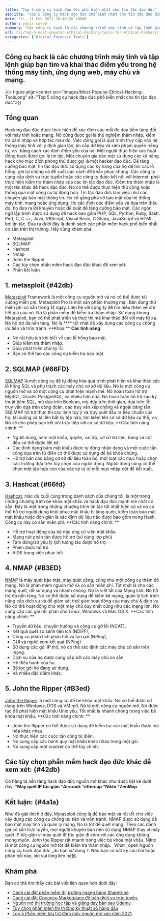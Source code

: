 ```yaml
---
title: "Top 5 công cụ hack đạo đức phổ biến nhất cho tin tặc đạo đức" 
seoTitle: "Top 5 công cụ hack đạo đức phổ biến nhất cho tin tặc đạo đức" 
date: Fri, 11 Feb 2022 10:46:28 +0000
author: yasir saeed
summary: "Các công cụ hack là các chương trình máy tính và tập lệnh giúp bạn tìm và khai thác điểm yếu trong hệ thống máy tính, ứng dụng web, máy chủ và mạng." 
url: /vi/top-5-most-popular-ethical-hacking-tools-for-ethical-hackers/
categories: ['Digital Forensic Tools']
---
```


## Công cụ hack là các chương trình máy tính và tập lệnh giúp bạn tìm và khai thác điểm yếu trong hệ thống máy tính, ứng dụng web, máy chủ và mạng.

{{< figure align=center src="images/Most-Popular-Ethical-Hacking-Tools.png" alt="Top 5 công cụ hack đạo đức phổ biến nhất cho tin tặc đạo đức">}}


## Tổng quan
Hacking đạo đức được thực hiện để xác định các mối đe dọa tiềm tàng đối với máy tính hoặc mạng. Nó cũng được gọi là thử nghiệm thâm nhập, kiểm tra xâm nhập và hợp tác màu đỏ. Việc đóng gói là quá trình truy cập vào hệ thống máy tính với ý định gian lận, ăn cắp dữ liệu và xâm phạm quyền riêng tư, v.v. bằng cách xác định điểm yếu của nó. Một người thực hiện các hoạt động hack được gọi là tin tặc.
Một chuyên gia bảo mật sử dụng các kỹ năng hack cho mục đích phòng thủ được gọi là một hacker đạo đức. Để tăng cường bảo mật, tin tặc đạo đức sử dụng các kỹ năng của họ để tìm các lỗ hổng, ghi lại chúng và đề xuất các cách để khắc phục chúng. Các công ty cung cấp dịch vụ trực tuyến hoặc các công ty được kết nối với Internet, phải thực hiện kiểm tra thâm nhập của các tin tặc đạo đức. Kiểm tra thâm nhập là một tên khác để hack đạo đức. Nó có thể được thực hiện thủ công hoặc thông qua một công cụ tự động hóa.
Tin tặc đạo đức làm việc như các chuyên gia bảo mật thông tin. Họ cố gắng phá vỡ bảo mật của hệ thống máy tính, mạng hoặc ứng dụng. Họ xác định các điểm yếu và dựa trên điều đó, họ đưa ra lời khuyên hoặc đề xuất để tăng cường bảo mật. Các ngôn ngữ lập trình được sử dụng để hack bao gồm PHP, SQL, Python, Ruby, Bash, Perl, C, C ++, Java, VBScript, Visual Basic, C Sharp, JavaScript và HTML. bởi tin tặc.
Đưa ra dưới đây là danh sách các phần mềm hack phổ biến nhất có sẵn trên thị trường. Hãy cùng khám phá.
  * Metasploit
  * SQLMAP
  * Hashcat
  * Nmap
  * John the Ripper
  * Các tùy chọn phần mềm hack đạo đức khác để xem xét:
  * Phần kết luận

## 1. metasploit   {#42db}
[Metasploit][1] Framework là một công cụ nguồn mở và nó có thể được tải xuống miễn phí. Metasploit Pro là một sản phẩm thương mại. Bản dùng thử miễn phí có sẵn trong 14 ngày. Liên hệ với công ty để tìm hiểu thêm về chi tiết giá của nó.
Nó là phần mềm để kiểm tra thâm nhập. Sử dụng khung Metasploit, bạn có thể phát triển và thực thi mã khai thác đối với máy từ xa. Nó hỗ trợ đa nền tảng. Nó là **** tốt nhất để xây dựng các công cụ chống ưu tiên và trốn tránh.
**Khóa ** **Các tính năng:**  
  * Nó rất hữu ích khi biết về các lỗ hổng bảo mật.
  * Giúp kiểm tra thâm nhập.
  * Giúp phát triển chữ ký ID.
  * Bạn có thể tạo các công cụ kiểm tra bảo mật.

## 2. SQLMAP   {#66FD}
[SQLMAP][2] là một công cụ để tự động hóa quá trình phát hiện và khai thác các lỗ hổng SQL và phụ trách các máy chủ cơ sở dữ liệu. Nó là một công cụ nguồn mở và có một công cụ phát hiện mạnh mẽ. Nó hoàn toàn hỗ trợ MySQL, Oracle, PostgreSQL, và nhiều hơn nữa. Nó hoàn toàn hỗ trợ sáu kỹ thuật tiêm SQL, mù dựa trên Boolean, mù dựa trên thời gian, dựa trên lỗi, truy vấn dựa trên công đoàn, các truy vấn xếp chồng và ngoài băng tần.
SQLMAP hỗ trợ thực thi các lệnh tùy ý và truy xuất đầu ra tiêu chuẩn của họ, tải xuống và tải lên bất kỳ tệp nào, tìm kiếm tên cơ sở dữ liệu cụ thể, v.v. Nó sẽ cho phép bạn kết nối trực tiếp với cơ sở dữ liệu.
**Các tính năng chính: **
  * Người dùng, băm mật khẩu, quyền, vai trò, cơ sở dữ liệu, bảng và cột đều có thể được liệt kê.
  * Các định dạng băm mật khẩu được tự động nhận dạng và một cuộc tấn công dựa trên từ điển có thể được sử dụng để bẻ khóa chúng.
  * Hỗ trợ bán các bảng cơ sở dữ liệu toàn bộ, một loạt các mục hoặc chọn các trường dựa trên tùy chọn của người dùng. Người dùng cũng có thể chọn một tập hợp con của các ký tự từ mỗi mục nhập cột để kết xuất.

## 3. Hashcat   {#66fd}
[Hashcat][3], mặc dù cuối cùng trong danh sách của chúng tôi, là một trong những chương trình bẻ khóa mật khẩu và hack đạo đức mạnh mẽ nhất có sẵn. Đây là một trong những chương trình tin tặc tốt nhất hiện có và nó có thể hỗ trợ người dùng khôi phục mật khẩu bị lãng quên, kiểm toán bảo mật mật khẩu hoặc đơn giản là xác định dữ liệu nào được bao gồm trong Hash. Công cụ này có sẵn miễn phí.
**Các tính năng chính: **
  * Hỗ trợ hoạt động của bộ não ứng cử viên mật khẩu.
  * Mạng nứt phân tán được hỗ trợ (sử dụng lớp phủ)
  * Tạm dừng/sơ yếu lý lịch tương tác được hỗ trợ.
  * Phiên được hỗ trợ.
  * AIDS trong việc phục hồi

## 4. NMAP   {#B3ED}
[NMAP][4] là máy quét bảo mật, máy quét cổng, cũng như một công cụ thăm dò mạng. Nó là phần mềm nguồn mở và có sẵn miễn phí. Tốt nhất là cho các mạng quét, dễ sử dụng và nhanh chóng. Nó là viết tắt của Mạng lưới.
Nó hỗ trợ đa nền tảng. Nó có thể được sử dụng để kiểm kê mạng, quản lý lịch trình nâng cấp dịch vụ và để giám sát thời gian hoạt động của máy chủ & dịch vụ. Nó có thể hoạt động cho một máy chủ duy nhất cũng như các mạng lớn. Nó cung cấp các gói nhị phân cho Linux, Windows và Mac OS X.
**Các tính năng chính: **
  * Truyền dữ liệu, chuyển hướng và công cụ gỡ lỗi (NCAT),
  * Kết quả quét so sánh tiện ích (NDIFF),
  * Công cụ phân tích phản hồi và tạo gói (NPing),
  * GUI và người xem kết quả (NPing)
  * Sử dụng các gói IP thô, nó có thể xác định các máy chủ có sẵn trên mạng.
  * Dịch vụ của họ được cung cấp bởi các máy chủ có sẵn.
  * Hệ điều hành của họ.
  * Bộ lọc gói họ đang sử dụng.
  * Và nhiều đặc điểm khác.

## 5. John the Ripper   {#B3ed}
[John the Ripper][5] là một công cụ để bẻ khóa mật khẩu. Nó có thể được sử dụng trên Windows, DOS và VM mở. Nó là một công cụ nguồn mở. Nó được tạo để phát hiện mật khẩu Unix yếu. Tốt nhất là nhanh chóng trong việc bẻ khóa mật khẩu.
**Các tính năng chính: **
  * John the Ripper có thể được sử dụng để kiểm tra các mật khẩu được mã hóa khác nhau.
  * Nó thực hiện các cuộc tấn công từ điển.
  * Nó cung cấp các bánh quy mật khẩu khác nhau trong một gói.
  * Nó cung cấp một cracker có thể tùy chỉnh.

## Các tùy chọn phần mềm hack đạo đức khác để xem xét:   {#42db}
Có hàng tá nền tảng hack đạo đức nguồn mở khác như được liệt kê dưới đây:
  ***Máy quét IP tức giận** 
  ***Aircrack** 
  ***ettercap** 
  ***Nikto** 
  ***ZenMap** 

## Kết luận:   {#4a1a}
Như đã giải thích ở đây, Metasploit cũng là để bảo mật và rất tốt cho việc xây dựng các công cụ chống ưu tiên và trốn tránh. NMAP được sử dụng để bảo mật máy tính và quản lý mạng. Nó là tốt để quét mạng. Theo các đánh giá có sẵn trực tuyến, mọi người khuyên bạn nên sử dụng NMAP thay vì máy quét IP tức giận vì máy quét IP tức giận đi kèm với các ứng dụng không mong muốn. John the Ripper rất nhanh trong việc bẻ khóa mật khẩu. Nikto là một công cụ nguồn mở tốt để kiểm tra thâm nhập.
_What _open Nguồn công cụ hack đạo đức _do bạn sử dụng ?. Nếu bạn có bất kỳ câu hỏi hoặc phản hồi nào, xin vui lòng liên hệ][6].

## Khám phá
Bạn có thể tìm thấy các bài viết liên quan hơn dưới đây:
  * [Cách cài đặt phần mềm thị trường ngang hàng Sharetribe][7]
  * [Cách cài đặt Cocorico Marketplace để bán dịch vụ trực tuyến.][8]
  * [Nguồn mở thị trường học tập và giảng dạy bản sao Udemy][9]
  * [Tùy chọn phần mềm thị trường kỹ thuật số hàng đầu][10]
  * [Top 5 Phần mềm lưu trữ đám mây nguồn mở vào năm 2021][11]

  
[1]: https://www.metasploit.com/
[2]: https://sqlmap.org/
[3]: https://hashcat.net/hashcat/
[4]: https://nmap.org/
[5]: https://www.openwall.com/john/
[6]: mailto:yasir.saeed@aspose.com
[7]: https://products.containerize.com/marketplace/sharetribe/
[8]: https://products.containerize.com/marketplace/cocorico/
[9]: https://products.containerize.com/marketplace/edurge/
[10]: https://products.containerize.com/marketplace/
[11]: https://blog.containerize.com/backup-and-sync-software/top-5-open-source-cloud-storage-software-in-2021/
